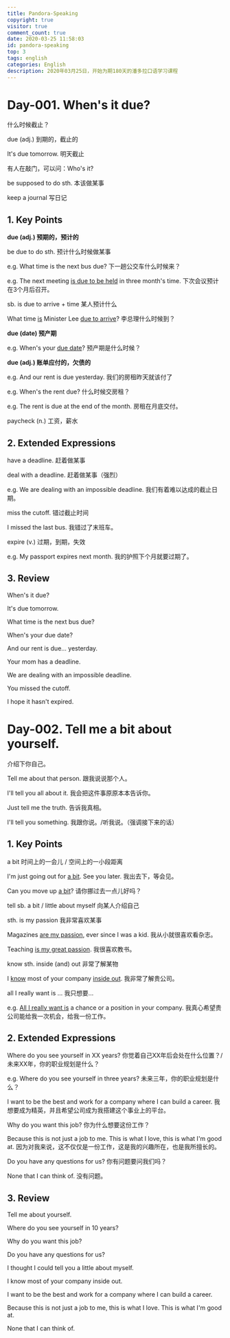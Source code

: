 ```yaml
---
title: Pandora-Speaking
copyright: true
visitor: true
comment_count: true
date: 2020-03-25 11:58:03
id: pandora-speaking
top: 3
tags: english
categories: English
description: 2020年03月25日，开始为期180天的潘多拉口语学习课程
---
```


# Day-001. When's it due?

什么时候截止？

due (adj.) 到期的，截止的

It's due tomorrow. 明天截止

有人在敲门，可以问：Who's it?

be supposed to do sth. 本该做某事

keep a journal 写日记

## 1. Key Points

**due (adj.) 预期的，预计的**

be due to do sth. 预计什么时候做某事

e.g. What time is the next bus due? 下一趟公交车什么时候来？

e.g. The next meeting <u>is due to be held</u> in three month's time. 下次会议预计在3个月后召开。

sb. is due to arrive + time 某人预计什么

What time <u>is</u> Minister Lee <u>due to arrive</u>? 李总理什么时候到？

**due (date) 预产期**

e.g. When's your <u>due date</u>? 预产期是什么时候？

**due (adj.) 账单应付的，欠债的**

e.g. And our rent is due yesterday. 我们的房租昨天就该付了

e.g. When's the rent due? 什么时候交房租？

e.g. The rent is due at the end of the month. 房租在月底交付。

paycheck (n.) 工资，薪水

## 2. Extended Expressions

have a deadline. 赶着做某事

deal with a deadline.  赶着做某事（强烈）

e.g. We are dealing with an impossible deadline. 我们有着难以达成的截止日期。

miss the cutoff. 错过截止时间

I missed the last bus. 我错过了末班车。

expire (v.) 过期，到期，失效

e.g. My passport expires next month. 我的护照下个月就要过期了。

## 3. Review

When's it due?

It's due tomorrow.

What time is the next bus due?

When's your due date?

And our rent is due... yesterday.

Your mom has a deadline.

We are dealing with an impossible deadline.

You missed the cutoff.

I hope it hasn't expired.

# Day-002. Tell me a bit about yourself.

介绍下你自己。

Tell me about that person. 跟我说说那个人。

I'll tell you all about it. 我会把这件事原原本本告诉你。

Just tell me the truth. 告诉我真相。

I'll tell you something. 我跟你说。/听我说。（强调接下来的话）

## 1. Key Points

a bit 时间上的一会儿 / 空间上的一小段距离

I'm just going out for <u>a bit</u>. See you later. 我出去下，等会见。

Can you move up <u>a bit</u>? 请你挪过去一点儿好吗？

tell sb. a bit / little about myself 向某人介绍自己

sth. is my passion 我非常喜欢某事

Magazines <u>are my passion</u>, ever since I was a kid. 我从小就很喜欢看杂志。

Teaching <u>is my great passion</u>. 我很喜欢教书。

know sth. inside (and) out 非常了解某物

I <u>know</u> most of your company <u>inside out</u>. 我非常了解贵公司。

all I really want is ... 我只想要...

e.g. <u>All I really want is</u> a chance or a position in your company. 我真心希望贵公司能给我一次机会，给我一份工作。

## 2. Extended Expressions

Where do you see yourself in XX years? 你觉着自己XX年后会处在什么位置？/ 未来XX年，你的职业规划是什么？

e.g. Where do you see yourself in three years? 未来三年，你的职业规划是什么？

I want to be the best and work for a company where I can build a career. 我想要成为精英，并且希望公司成为我搭建这个事业上的平台。

Why do you want this job? 你为什么想要这份工作？

Because this is not just a job to me. This is what I love, this is what I'm good at.  因为对我来说，这不仅仅是一份工作，这是我的兴趣所在，也是我所擅长的。

Do you have any questions for us? 你有问题要问我们吗？

None that I can think of. 没有问题。

## 3. Review

Tell me about yourself.

Where do you see yourself in 10 years?

Why do you want this job?

Do you have any questions for us?

I thought I could tell you a little about myself.

I know most of your company inside out.

I want to be the best and work for a company where I can build a career.

Because this is not just a job to me, this is what I love. This is what I'm good at.

None that I can think of.